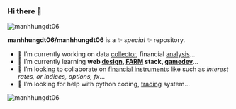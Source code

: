 ### Hi there 👋

<p align="left"> <img src="https://komarev.com/ghpvc/?username=manhhungdt06&label=Profile%20views&color=0e75b6&style=flat" alt="manhhungdt06" /> </p>

**manhhungdt06/manhhungdt06** is a ✨ _special_ ✨ repository.

- 🔭 I’m currently working on data [collector](https://scrapy.org/), financial [analysis](https://github.com/wesm/pydata-book)...
- 🌱 I’m currently learning **web [design](https://www.udemy.com/course/complete-web-designer-mobile-designer-zero-to-mastery), [FARM](https://www.udemy.com/course/fastapi-the-complete-course) stack, [gamedev](https://www.gamedev.tv/courses/1462117)**...
- 👯 I’m looking to collaborate on [financial instruments](https://www.investopedia.com/terms/f/financialinstrument.asp) like such as *interest rates, or indices, options, fx*...
- 🤔 I’m looking for help with python coding, [trading](https://github.com/darwinex/DarwinexLabs) system...
<p><img align="center" src="https://github-readme-streak-stats.herokuapp.com/?user=manhhungdt06&" alt="manhhungdt06" /></p>
